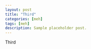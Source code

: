 ```yaml
---
layout: post
title: "Third"
categories: [meh]
tags: [meh]
description: Sample placeholder post.
---
```


Third